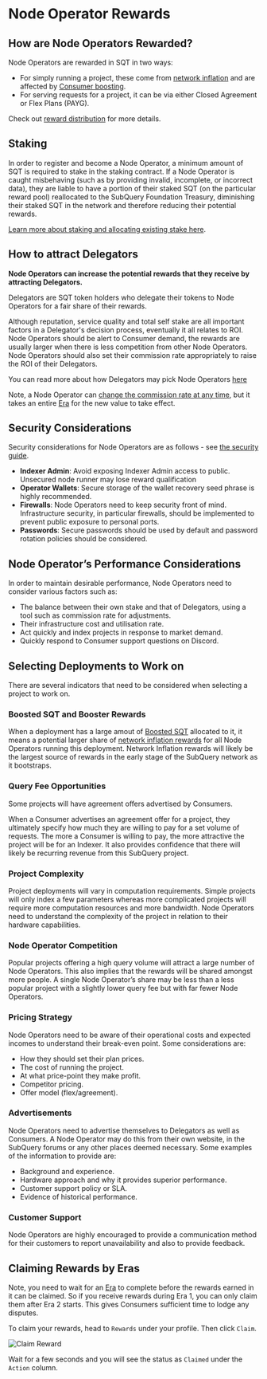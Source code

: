# Node Operator Rewards

## How are Node Operators Rewarded?

Node Operators are rewarded in SQT in two ways:

- For simply running a project, these come from [network inflation](../introduction/reward-distribution.md#network-inflation-rewards) and are affected by [Consumer boosting](../consumers/boosting.md).
- For serving requests for a project, it can be via either Closed Agreement or Flex Plans (PAYG).

Check out [reward distribution](../introduction/reward-distribution.md) for more details.

## Staking

In order to register and become a Node Operator, a minimum amount of SQT is required to stake in the staking contract. If a Node Operator is caught misbehaving (such as by providing invalid, incomplete, or incorrect data), they are liable to have a portion of their staked SQT (on the particular reward pool) reallocated to the SubQuery Foundation Treasury, diminishing their staked SQT in the network and therefore reducing their potential rewards.

[Learn more about staking and allocating existing stake here](./stake.md).

## How to attract Delegators

**Node Operators can increase the potential rewards that they receive by attracting Delegators.**

Delegators are SQT token holders who delegate their tokens to Node Operators for a fair share of their rewards.

Although reputation, service quality and total self stake are all important factors in a Delegator's decision process, eventually it all relates to ROI. Node Operators should be alert to Consumer demand, the rewards are usually larger when there is less competition from other Node Operators. Node Operators should also set their commission rate appropriately to raise the ROI of their Delegators.

You can read more about how Delegators may pick Node Operators [here](../delegators/rewards.md#how-to-select-what-indexers-to-delegate-to)

Note, a Node Operator can [change the commission rate at any time](./setup/becoming-a-node-operator.md#6-configure-an-node-operator-commission-rate-nocr), but it takes an entire [Era](../introduction/era.md) for the new value to take effect.

## Security Considerations

Security considerations for Node Operators are as follows - see [the security guide](./setup/security-guide.md).

- **Indexer Admin**: Avoid exposing Indexer Admin access to public. Unsecured node runner may lose reward qualification
- **Operator Wallets**: Secure storage of the wallet recovery seed phrase is highly recommended.
- **Firewalls**: Node Operators need to keep security front of mind. Infrastructure security, in particular firewalls, should be implemented to prevent public exposure to personal ports.
- **Passwords**: Secure passwords should be used by default and password rotation policies should be considered.

## Node Operator’s Performance Considerations

In order to maintain desirable performance, Node Operators need to consider various factors such as:

- The balance between their own stake and that of Delegators, using a tool such as commission rate for adjustments.
- Their infrastructure cost and utilisation rate.
- Act quickly and index projects in response to market demand.
- Quickly respond to Consumer support questions on Discord.

## Selecting Deployments to Work on

There are several indicators that need to be considered when selecting a project to work on.

### Boosted SQT and Booster Rewards

When a deployment has a large amout of [Boosted SQT](../consumers/boosting.md) allocated to it, it means a potential larger share of [network inflation rewards](../introduction/reward-distribution.md#network-inflation-rewards) for all Node Operators running this deployment. Network Inflation rewards will likely be the largest source of rewards in the early stage of the SubQuery network as it bootstraps.

### Query Fee Opportunities

Some projects will have agreement offers advertised by Consumers.

When a Consumer advertises an agreement offer for a project, they ultimately specify how much they are willing to pay for a set volume of requests. The more a Consumer is willing to pay, the more attractive the project will be for an Indexer. It also provides confidence that there will likely be recurring revenue from this SubQuery project.

### Project Complexity

Project deployments will vary in computation requirements. Simple projects will only index a few parameters whereas more complicated projects will require more computation resources and more bandwidth. Node Operators need to understand the complexity of the project in relation to their hardware capabilities.

### Node Operator Competition

Popular projects offering a high query volume will attract a large number of Node Operators. This also implies that the rewards will be shared amongst more people. A single Node Operator’s share may be less than a less popular project with a slightly lower query fee but with far fewer Node Operators.

### Pricing Strategy

Node Operators need to be aware of their operational costs and expected incomes to understand their break-even point. Some considerations are:

- How they should set their plan prices.
- The cost of running the project.
- At what price-point they make profit.
- Competitor pricing.
- Offer model (flex/agreement).

### Advertisements

Node Operators need to advertise themselves to Delegators as well as Consumers. A Node Operator may do this from their own website, in the SubQuery forums or any other places deemed necessary. Some examples of the information to provide are:

- Background and experience.
- Hardware approach and why it provides superior performance.
- Customer support policy or SLA.
- Evidence of historical performance.

### Customer Support

Node Operators are highly encouraged to provide a communication method for their customers to report unavailability and also to provide feedback.

## Claiming Rewards by Eras

Note, you need to wait for an [Era](../introduction/era.md) to complete before the rewards earned in it can be claimed. So if you receive rewards during Era 1, you can only claim them after Era 2 starts. This gives Consumers sufficient time to lodge any disputes.

To claim your rewards, head to `Rewards` under your profile. Then click `Claim`.

![Claim Reward](/assets/img/network/profile_rewards.png)

Wait for a few seconds and you will see the status as `Claimed` under the `Action` column.
